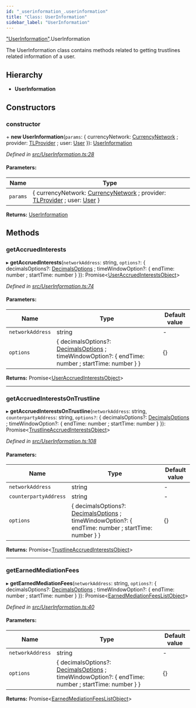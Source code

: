```yaml
---
id: "_userinformation_.userinformation"
title: "Class: UserInformation"
sidebar_label: "UserInformation"
---
```


["UserInformation"](../modules/_userinformation_.md).UserInformation

The UserInformation class contains methods related to getting trustlines related information of a user.

## Hierarchy

* **UserInformation**

## Constructors

### constructor

\+ **new UserInformation**(`params`: { currencyNetwork: [CurrencyNetwork](_currencynetwork_.currencynetwork.md) ; provider: [TLProvider](../interfaces/_providers_tlprovider_.tlprovider.md) ; user: [User](_user_.user.md)  }): [UserInformation](_userinformation_.userinformation.md)

*Defined in [src/UserInformation.ts:28](https://github.com/trustlines-protocol/clientlib/blob/a897659/src/UserInformation.ts#L28)*

#### Parameters:

Name | Type |
------ | ------ |
`params` | { currencyNetwork: [CurrencyNetwork](_currencynetwork_.currencynetwork.md) ; provider: [TLProvider](../interfaces/_providers_tlprovider_.tlprovider.md) ; user: [User](_user_.user.md)  } |

**Returns:** [UserInformation](_userinformation_.userinformation.md)

## Methods

### getAccruedInterests

▸ **getAccruedInterests**(`networkAddress`: string, `options?`: { decimalsOptions?: [DecimalsOptions](../interfaces/_typings_.decimalsoptions.md) ; timeWindowOption?: { endTime: number ; startTime: number  }  }): Promise&#60;[UserAccruedInterestsObject](../modules/_typings_.md#useraccruedinterestsobject)>

*Defined in [src/UserInformation.ts:74](https://github.com/trustlines-protocol/clientlib/blob/a897659/src/UserInformation.ts#L74)*

#### Parameters:

Name | Type | Default value |
------ | ------ | ------ |
`networkAddress` | string | - |
`options` | { decimalsOptions?: [DecimalsOptions](../interfaces/_typings_.decimalsoptions.md) ; timeWindowOption?: { endTime: number ; startTime: number  }  } | {} |

**Returns:** Promise&#60;[UserAccruedInterestsObject](../modules/_typings_.md#useraccruedinterestsobject)>

___

### getAccruedInterestsOnTrustline

▸ **getAccruedInterestsOnTrustline**(`networkAddress`: string, `counterpartyAddress`: string, `options?`: { decimalsOptions?: [DecimalsOptions](../interfaces/_typings_.decimalsoptions.md) ; timeWindowOption?: { endTime: number ; startTime: number  }  }): Promise&#60;[TrustlineAccruedInterestsObject](../interfaces/_typings_.trustlineaccruedinterestsobject.md)>

*Defined in [src/UserInformation.ts:108](https://github.com/trustlines-protocol/clientlib/blob/a897659/src/UserInformation.ts#L108)*

#### Parameters:

Name | Type | Default value |
------ | ------ | ------ |
`networkAddress` | string | - |
`counterpartyAddress` | string | - |
`options` | { decimalsOptions?: [DecimalsOptions](../interfaces/_typings_.decimalsoptions.md) ; timeWindowOption?: { endTime: number ; startTime: number  }  } | {} |

**Returns:** Promise&#60;[TrustlineAccruedInterestsObject](../interfaces/_typings_.trustlineaccruedinterestsobject.md)>

___

### getEarnedMediationFees

▸ **getEarnedMediationFees**(`networkAddress`: string, `options?`: { decimalsOptions?: [DecimalsOptions](../interfaces/_typings_.decimalsoptions.md) ; timeWindowOption?: { endTime: number ; startTime: number  }  }): Promise&#60;[EarnedMediationFeesListObject](../interfaces/_typings_.earnedmediationfeeslistobject.md)>

*Defined in [src/UserInformation.ts:40](https://github.com/trustlines-protocol/clientlib/blob/a897659/src/UserInformation.ts#L40)*

#### Parameters:

Name | Type | Default value |
------ | ------ | ------ |
`networkAddress` | string | - |
`options` | { decimalsOptions?: [DecimalsOptions](../interfaces/_typings_.decimalsoptions.md) ; timeWindowOption?: { endTime: number ; startTime: number  }  } | {} |

**Returns:** Promise&#60;[EarnedMediationFeesListObject](../interfaces/_typings_.earnedmediationfeeslistobject.md)>
